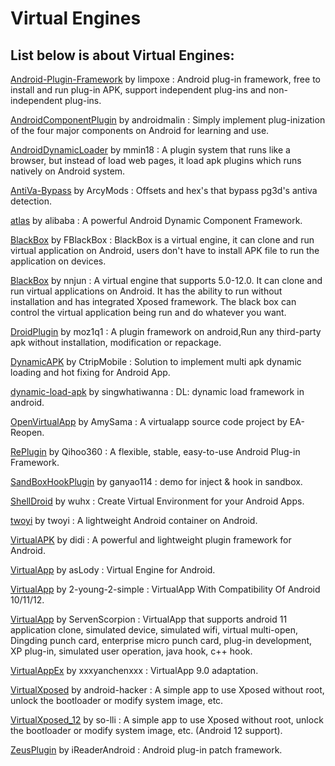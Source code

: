 # Virtual Engines

## List below is about Virtual Engines:

[Android-Plugin-Framework](https://github.com/limpoxe/Android-Plugin-Framework) by limpoxe : Android plug-in framework, free to install and run plug-in APK, support independent plug-ins and non-independent plug-ins.

[AndroidComponentPlugin](https://github.com/androidmalin/AndroidComponentPlugin) by androidmalin : Simply implement plug-inization of the four major components on Android for learning and use.

[AndroidDynamicLoader](https://github.com/mmin18/AndroidDynamicLoader) by mmin18 : A plugin system that runs like a browser, but instead of load web pages, it load apk plugins which runs natively on Android system.

[AntiVa-Bypass](https://github.com/ArcyMods/AntiVa-Bypass) by ArcyMods : Offsets and hex's that bypass pg3d's antiva detection.

[atlas](https://github.com/alibaba/atlas) by alibaba : A powerful Android Dynamic Component Framework.

[BlackBox](https://github.com/FBlackBox/BlackBox) by FBlackBox : BlackBox is a virtual engine, it can clone and run virtual application on Android, users don't have to install APK file to run the application on devices.

[BlackBox](https://github.com/nnjun/BlackBox) by nnjun : A virtual engine that supports 5.0-12.0. It can clone and run virtual applications on Android. It has the ability to run without installation and has integrated Xposed framework. The black box can control the virtual application being run and do whatever you want.

[DroidPlugin](https://github.com/moz1q1/DroidPlugin) by moz1q1 : A plugin framework on android,Run any third-party apk without installation, modification or repackage.

[DynamicAPK](https://github.com/CtripMobile/DynamicAPK) by CtripMobile : Solution to implement multi apk dynamic loading and hot fixing for Android App.

[dynamic-load-apk](https://github.com/singwhatiwanna/dynamic-load-apk) by singwhatiwanna : DL: dynamic load framework in android.

[OpenVirtualApp](https://github.com/AmySama/OpenVirtualApp) by AmySama : A virtualapp source code project by EA-Reopen. 

[RePlugin](https://github.com/Qihoo360/RePlugin) by Qihoo360 : A flexible, stable, easy-to-use Android Plug-in Framework.

[SandBoxHookPlugin](https://github.com/ganyao114/SandBoxHookPlugin) by ganyao114 : demo for inject & hook in sandbox.

[ShellDroid](https://github.com/wuhx/shelldroid) by wuhx : Create Virtual Environment for your Android Apps.

[twoyi](https://github.com/twoyi/twoyi) by twoyi : A lightweight Android container on Android.

[VirtualAPK](https://github.com/didi/VirtualAPK) by didi : A powerful and lightweight plugin framework for Android.

[VirtualApp](https://github.com/asLody/VirtualApp) by asLody : Virtual Engine for Android.

[VirtualApp](https://github.com/2-young-2-simple/VirtualApp) by 2-young-2-simple : VirtualApp With Compatibility Of Android 10/11/12.

[VirtualApp](https://github.com/ServenScorpion/VirtualApp) by ServenScorpion : VirtualApp that supports android 11 application clone, simulated device, simulated wifi, virtual multi-open, Dingding punch card, enterprise micro punch card, plug-in development, XP plug-in, simulated user operation, java hook, c++ hook.

[VirtualAppEx](https://github.com/xxxyanchenxxx/VirtualAppEx) by xxxyanchenxxx : VirtualApp 9.0 adaptation.

[VirtualXposed](https://github.com/android-hacker/VirtualXposed) by android-hacker : A simple app to use Xposed without root, unlock the bootloader or modify system image, etc.

[VirtualXposed_12](https://github.com/so-lli/VirtualXposed_12) by so-lli : A simple app to use Xposed without root, unlock the bootloader or modify system image, etc. (Android 12 support).

[ZeusPlugin](https://github.com/iReaderAndroid/ZeusPlugin) by iReaderAndroid : Android plug-in patch framework.







